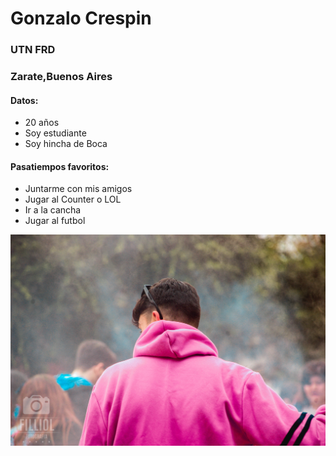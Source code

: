 # Gonzalo Crespin
### UTN FRD
### Zarate,Buenos Aires
#### Datos:
- 20 años
- Soy estudiante
- Soy hincha de Boca
#### Pasatiempos favoritos:
- Juntarme con mis amigos
- Jugar al Counter o LOL
- Ir a la cancha
- Jugar al futbol



![Foto](IMGP0824.JPG)
